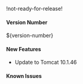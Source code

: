 !not-ready-for-release!

#### Version Number
${version-number}

#### New Features

- Update to Tomcat 10.1.46

#### Known Issues

